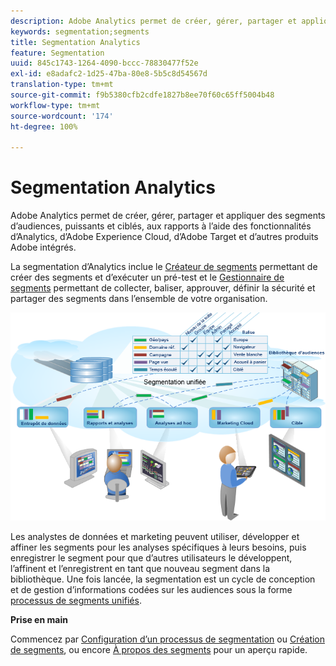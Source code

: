 ```yaml
---
description: Adobe Analytics permet de créer, gérer, partager et appliquer des segments d’audiences, puissants et ciblés, aux rapports à l’aide des fonctionnalités d’Analytics, d’Adobe Experience Cloud, d’Adobe Target et d’autres produits Adobe intégrés.
keywords: segmentation;segments
title: Segmentation Analytics
feature: Segmentation
uuid: 845c1743-1264-4090-bccc-78830477f52e
exl-id: e8adafc2-1d25-47ba-80e8-5b5c8d54567d
translation-type: tm+mt
source-git-commit: f9b5380cfb2cdfe1827b8ee70f60c65ff5004b48
workflow-type: tm+mt
source-wordcount: '174'
ht-degree: 100%

---
```


# Segmentation Analytics

Adobe Analytics permet de créer, gérer, partager et appliquer des segments d’audiences, puissants et ciblés, aux rapports à l’aide des fonctionnalités d’Analytics, d’Adobe Experience Cloud, d’Adobe Target et d’autres produits Adobe intégrés.

La segmentation d’Analytics inclue le [Créateur de segments](/help/components/segmentation/segmentation-workflow/seg-workflow.md) permettant de créer des segments et d’exécuter un pré-test et le [Gestionnaire de segments](/help/components/segmentation/segmentation-workflow/seg-workflow.md) permettant de collecter, baliser, approuver, définir la sécurité et partager des segments dans l’ensemble de votre organisation.

![](assets/seg__overview.png)

Les analystes de données et marketing peuvent utiliser, développer et affiner les segments pour les analyses spécifiques à leurs besoins, puis enregistrer le segment pour que d’autres utilisateurs le développent, l’affinent et l’enregistrent en tant que nouveau segment dans la bibliothèque. Une fois lancée, la segmentation est un cycle de conception et de gestion d’informations codées sur les audiences sous la forme [processus de segments unifiés](/help/components/segmentation/segmentation-workflow/seg-workflow.md).

**Prise en main**

Commencez par [Configuration d’un processus de segmentation](/help/components/segmentation/segmentation-workflow/seg-workflow.md) ou [Création de segments](/help/components/segmentation/segmentation-workflow/seg-build.md), ou encore [À propos des segments](/help/components/segmentation/seg-overview.md) pour un aperçu rapide.
